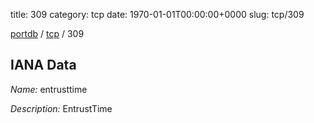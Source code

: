 title: 309
category: tcp
date: 1970-01-01T00:00:00+0000
slug: tcp/309

[portdb](/) / [tcp](/category/tcp.html) / 309


## IANA Data

_Name:_ entrusttime

_Description:_ EntrustTime

